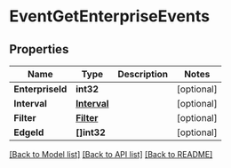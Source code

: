 # EventGetEnterpriseEvents

## Properties

Name | Type | Description | Notes
------------ | ------------- | ------------- | -------------
**EnterpriseId** | **int32** |  | [optional] 
**Interval** | [**Interval**](interval.md) |  | [optional] 
**Filter** | [**Filter**](filter.md) |  | [optional] 
**EdgeId** | **[]int32** |  | [optional] 

[[Back to Model list]](../README.md#documentation-for-models) [[Back to API list]](../README.md#documentation-for-api-endpoints) [[Back to README]](../README.md)



